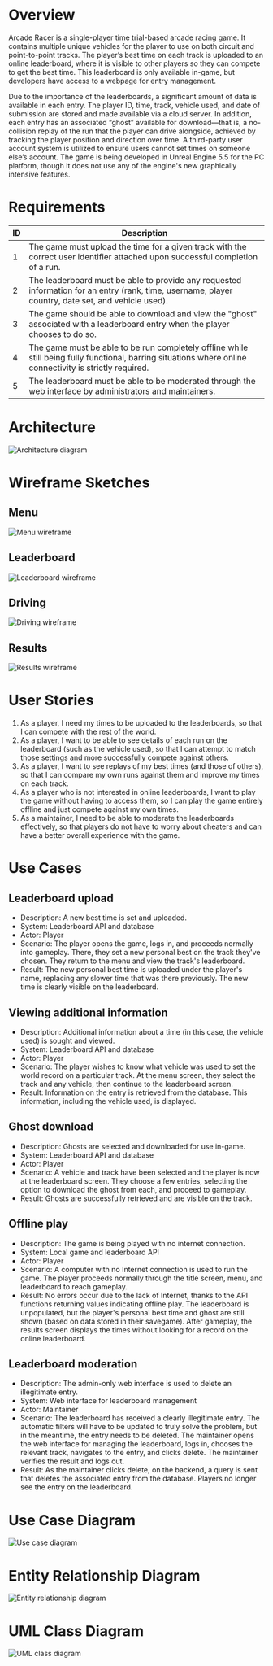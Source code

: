 # Overview
Arcade Racer is a single-player time trial-based arcade racing game. It contains multiple unique vehicles for the player to use on both circuit and point-to-point tracks. The player’s best time on each track is uploaded to an online leaderboard, where it is visible to other players so they can compete to get the best time. This leaderboard is only available in-game, but developers have access to a webpage for entry management.

Due to the importance of the leaderboards, a significant amount of data is available in each entry. The player ID, time, track, vehicle used, and date of submission are stored and made available via a cloud server. In addition, each entry has an associated “ghost” available for download—that is, a no-collision replay of the run that the player can drive alongside, achieved by tracking the player position and direction over time. A third-party user account system is utilized to ensure users cannot set times on someone else’s account. The game is being developed in Unreal Engine 5.5 for the PC platform, though it does not use any of the engine's new graphically intensive features.

# Requirements
| ID | Description |
| --- | --- |
| 1 | The game must upload the time for a given track with the correct user identifier attached upon successful completion of a run. |
| 2 | The leaderboard must be able to provide any requested information for an entry (rank, time, username, player country, date set, and vehicle used). |
| 3 | The game should be able to download and view the "ghost" associated with a leaderboard entry when the player chooses to do so. |
| 4 | The game must be able to be run completely offline while still being fully functional, barring situations where online connectivity is strictly required. |
| 5 | The leaderboard must be able to be moderated through the web interface by administrators and maintainers. |

# Architecture
![Architecture diagram](images/arch-diagram-dark.png)

# Wireframe Sketches
## Menu
![Menu wireframe](images/menu-wireframe-dark.png)
## Leaderboard
![Leaderboard wireframe](images/leaderboard-wireframe-dark.png)
## Driving
![Driving wireframe](images/driving-wireframe-dark.png)
## Results
![Results wireframe](images/results-wireframe-dark.png)

# User Stories
1. As a player, I need my times to be uploaded to the leaderboards, so that I can compete with the rest of the world.
2. As a player, I want to be able to see details of each run on the leaderboard (such as the vehicle used), so that I can attempt to match those settings and more successfully compete against others.
3. As a player, I want to see replays of my best times (and those of others), so that I can compare my own runs against them and improve my times on each track.
4. As a player who is not interested in online leaderboards, I want to play the game without having to access them, so I can play the game entirely offline and just compete against my own times.
5. As a maintainer, I need to be able to moderate the leaderboards effectively, so that players do not have to worry about cheaters and can have a better overall experience with the game.

# Use Cases
## Leaderboard upload
- Description: A new best time is set and uploaded.
- System: Leaderboard API and database
- Actor: Player
- Scenario: The player opens the game, logs in, and proceeds normally into gameplay. There, they set a new personal best on the track they've chosen. They return to the menu and view the track's leaderboard.
- Result: The new personal best time is uploaded under the player's name, replacing any slower time that was there previously. The new time is clearly visible on the leaderboard.

## Viewing additional information
- Description: Additional information about a time (in this case, the vehicle used) is sought and viewed.
- System: Leaderboard API and database
- Actor: Player
- Scenario: The player wishes to know what vehicle was used to set the world record on a particular track. At the menu screen, they select the track and any vehicle, then continue to the leaderboard screen.
- Result: Information on the entry is retrieved from the database. This information, including the vehicle used, is displayed.

## Ghost download
- Description: Ghosts are selected and downloaded for use in-game.
- System: Leaderboard API and database
- Actor: Player
- Scenario: A vehicle and track have been selected and the player is now at the leaderboard screen. They choose a few entries, selecting the option to download the ghost from each, and proceed to gameplay.
- Result: Ghosts are successfully retrieved and are visible on the track.

## Offline play
- Description: The game is being played with no internet connection.
- System: Local game and leaderboard API
- Actor: Player
- Scenario: A computer with no Internet connection is used to run the game. The player proceeds normally through the title screen, menu, and leaderboard to reach gameplay.
- Result: No errors occur due to the lack of Internet, thanks to the API functions returning values indicating offline play. The leaderboard is unpopulated, but the player's personal best time and ghost are still shown (based on data stored in their savegame). After gameplay, the results screen displays the times without looking for a record on the online leaderboard.

## Leaderboard moderation
- Description: The admin-only web interface is used to delete an illegitimate entry.
- System: Web interface for leaderboard management
- Actor: Maintainer
- Scenario: The leaderboard has received a clearly illegitimate entry. The automatic filters will have to be updated to truly solve the problem, but in the meantime, the entry needs to be deleted. The maintainer opens the web interface for managing the leaderboard, logs in, chooses the relevant track, navigates to the entry, and clicks delete. The maintainer verifies the result and logs out.
- Result: As the maintainer clicks delete, on the backend, a query is sent that deletes the associated entry from the database. Players no longer see the entry on the leaderboard.

# Use Case Diagram
![Use case diagram](images/use-case-diagram-dark.png)

# Entity Relationship Diagram
![Entity relationship diagram](images/erd-dark.png)

# UML Class Diagram
![UML class diagram](images/uml-class-diagram-dark.png)
